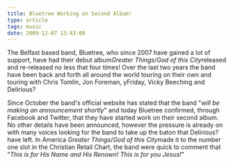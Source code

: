 ```yaml
---
title: Bluetree Working on Second Album!
type: article
tags: music
date: 2009-12-07 13:43:00
---
```


The Belfast based band, Bluetree, who since 2007 have gained a lot of support, have had their debut album<i>Greater Things</i>/<i>God of this City</i>released and re-released no less that four times! Over the last two years the band have been back and forth all around the world touring on their own and touring with Chris Tomlin, Jon Foreman, yFriday, Vicky Beeching and Delirious?

Since October the band's official website has stated that the band "<i>will be making an announcement shortly</i>" and today Bluetree confirmed, through Facebook and Twitter, that they have started work on their second album. No other details have been announced, however the pressure is already on with many voices looking for the band to take up the baton that Delirious? have left. In America <i>Greater Things</i>/<i>God of this City</i>made it to the number one slot in the Christian Retail Chart, the band were quick to comment that "<i>This is for His Name and His Renown! This is for you Jesus!</i>"
